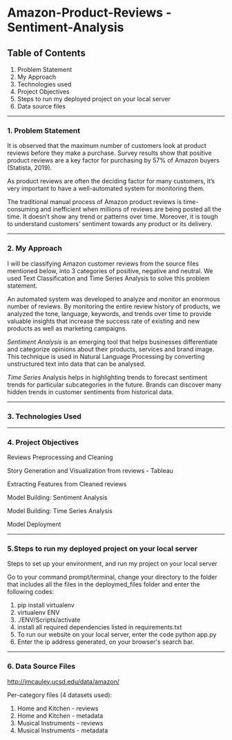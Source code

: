 # Amazon-Product-Reviews - Sentiment-Analysis



## **Table of Contents**

1. Problem Statement 
2. My Approach
3. Technologies used
4. Project Objectives
5. Steps to run my deployed project on your local server
6. Data source files

---

### **1. Problem Statement**

It is observed that the maximum number of customers look at product reviews before they make a purchase. Survey results show that positive product reviews are a key factor for purchasing by 57% of Amazon buyers (Statista, 2019). 

As product reviews are often the deciding factor for many customers, it’s very important to have a well-automated system for monitoring them.

The traditional manual process of Amazon product reviews is time-consuming and inefficient when millions of reviews are being posted all the time. It doesn’t show any trend or patterns over time. Moreover, it is tough to understand customers’ sentiment towards any product or its delivery.

---

### **2. My Approach**

I will be classifying Amazon customer reviews from the source files mentioned below, into 3 categories of positive, negative and neutral. We used Text Classification and Time Series Analysis to solve this problem statement.  

An automated system was developed to analyze and monitor an enormous number of reviews. By monitoring the entire review history of products, we analyzed the tone, language, keywords, and trends over time to provide valuable insights that increase the success rate of existing and new products as well as marketing campaigns. 

*Sentiment Analysis* is an emerging tool that helps businesses differentiate and categorize opinions about their products, services and brand image. This technique is used in Natural Language Processing by converting unstructured text into data that can be analysed.

*Time Series* Analysis helps in highlighting trends to forecast sentiment trends for particular subcategories in the future. Brands can discover many hidden trends in customer sentiments from historical data.

---

### **3. Technologies Used**



---

### **4. Project Objectives**
Reviews Preprocessing and Cleaning

Story Generation and Visualization from reviews - Tableau

Extracting Features from Cleaned reviews

Model Building: Sentiment Analysis

Model Building: Time Series Analysis

Model Deployment

---

### **5.Steps to run my deployed project on your local server**
Steps to set up your environment, and run my project on your local server 

Go to your command prompt/terminal, change your directory to the folder that includes all the files in the deploymed_files folder 
and enter the following codes:

1. pip install virtualenv
2. virtualenv ENV
3. ./ENV/Scripts/activate
4. install all required dependencies listed in requirements.txt
5. To run our website on your local server, enter the code python app.py
6. Enter the ip address generated, on your browser's search bar. 

---

### **6. Data Source Files**

http://jmcauley.ucsd.edu/data/amazon/

Per-category files (4 datasets used):
1. Home and Kitchen - reviews 
2. Home and Kitchen - metadata
3. Musical Instruments - reviews
4. Musical Instruments - metadata
